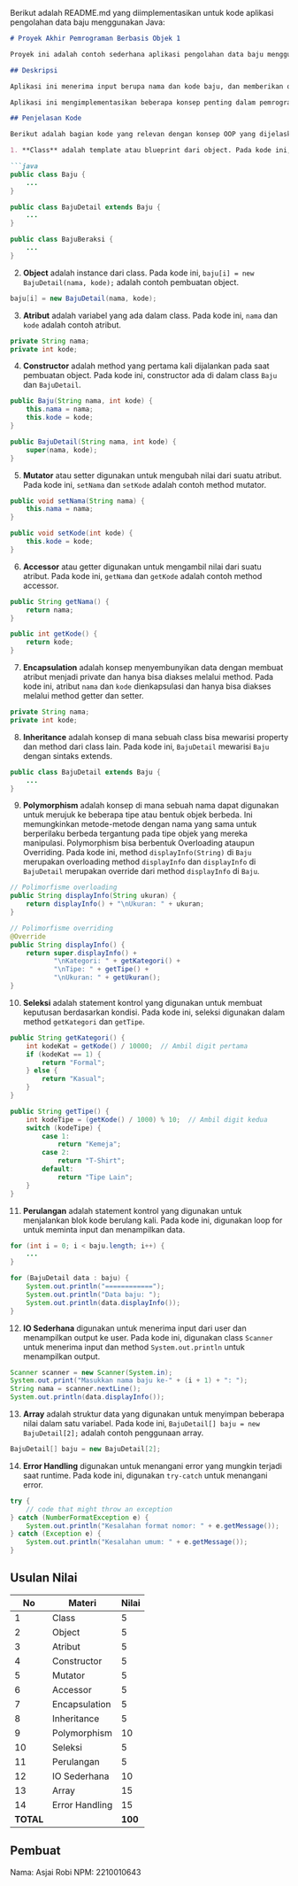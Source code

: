 Berikut adalah README.md yang diimplementasikan untuk kode aplikasi pengolahan data baju menggunakan Java:

```markdown
# Proyek Akhir Pemrograman Berbasis Objek 1

Proyek ini adalah contoh sederhana aplikasi pengolahan data baju menggunakan Java sebagai tugas akhir dari mata kuliah pemrograman berbasis objek 1.

## Deskripsi

Aplikasi ini menerima input berupa nama dan kode baju, dan memberikan output berupa informasi detail dari baju tersebut termasuk kategori, tipe, dan ukuran.

Aplikasi ini mengimplementasikan beberapa konsep penting dalam pemrograman berorientasi objek (OOP) seperti Class, Object, Atribut, Method Constructor, Method Mutator, Method Accessor, Encapsulation, Inheritance, Overloading, Overriding, Seleksi, Perulangan, IO Sederhana, Array, dan Error Handling.

## Penjelasan Kode

Berikut adalah bagian kode yang relevan dengan konsep OOP yang dijelaskan:

1. **Class** adalah template atau blueprint dari object. Pada kode ini, `Baju`, `BajuDetail`, dan `BajuBeraksi` adalah contoh dari class.

```java
public class Baju {
    ...
}

public class BajuDetail extends Baju {
    ...
}

public class BajuBeraksi {
    ...
}
```

2. **Object** adalah instance dari class. Pada kode ini, `baju[i] = new BajuDetail(nama, kode);` adalah contoh pembuatan object.

```java
baju[i] = new BajuDetail(nama, kode);
```

3. **Atribut** adalah variabel yang ada dalam class. Pada kode ini, `nama` dan `kode` adalah contoh atribut.

```java
private String nama;
private int kode;
```

4. **Constructor** adalah method yang pertama kali dijalankan pada saat pembuatan object. Pada kode ini, constructor ada di dalam class `Baju` dan `BajuDetail`.

```java
public Baju(String nama, int kode) {
    this.nama = nama;
    this.kode = kode;
}

public BajuDetail(String nama, int kode) {
    super(nama, kode);
}
```

5. **Mutator** atau setter digunakan untuk mengubah nilai dari suatu atribut. Pada kode ini, `setNama` dan `setKode` adalah contoh method mutator.

```java
public void setNama(String nama) {
    this.nama = nama;
}

public void setKode(int kode) {
    this.kode = kode;
}
```

6. **Accessor** atau getter digunakan untuk mengambil nilai dari suatu atribut. Pada kode ini, `getNama` dan `getKode` adalah contoh method accessor.

```java
public String getNama() {
    return nama;
}

public int getKode() {
    return kode;
}
```

7. **Encapsulation** adalah konsep menyembunyikan data dengan membuat atribut menjadi private dan hanya bisa diakses melalui method. Pada kode ini, atribut `nama` dan `kode` dienkapsulasi dan hanya bisa diakses melalui method getter dan setter.

```java
private String nama;
private int kode;
```

8. **Inheritance** adalah konsep di mana sebuah class bisa mewarisi property dan method dari class lain. Pada kode ini, `BajuDetail` mewarisi `Baju` dengan sintaks extends.

```java
public class BajuDetail extends Baju {
    ...
}
```

9. **Polymorphism** adalah konsep di mana sebuah nama dapat digunakan untuk merujuk ke beberapa tipe atau bentuk objek berbeda. Ini memungkinkan metode-metode dengan nama yang sama untuk berperilaku berbeda tergantung pada tipe objek yang mereka manipulasi. Polymorphism bisa berbentuk Overloading ataupun Overriding. Pada kode ini, method `displayInfo(String)` di `Baju` merupakan overloading method `displayInfo` dan `displayInfo` di `BajuDetail` merupakan override dari method `displayInfo` di `Baju`.

```java
// Polimorfisme overloading
public String displayInfo(String ukuran) {
    return displayInfo() + "\nUkuran: " + ukuran;
}

// Polimorfisme overriding
@Override
public String displayInfo() {
    return super.displayInfo() +
           "\nKategori: " + getKategori() +
           "\nTipe: " + getTipe() +
           "\nUkuran: " + getUkuran();
}
```

10. **Seleksi** adalah statement kontrol yang digunakan untuk membuat keputusan berdasarkan kondisi. Pada kode ini, seleksi digunakan dalam method `getKategori` dan `getTipe`.

```java
public String getKategori() {
    int kodeKat = getKode() / 10000;  // Ambil digit pertama
    if (kodeKat == 1) {
        return "Formal";
    } else {
        return "Kasual";
    }
}

public String getTipe() {
    int kodeTipe = (getKode() / 1000) % 10;  // Ambil digit kedua
    switch (kodeTipe) {
        case 1:
            return "Kemeja";
        case 2:
            return "T-Shirt";
        default:
            return "Tipe Lain";
    }
}
```

11. **Perulangan** adalah statement kontrol yang digunakan untuk menjalankan blok kode berulang kali. Pada kode ini, digunakan loop for untuk meminta input dan menampilkan data.

```java
for (int i = 0; i < baju.length; i++) {
    ...
}

for (BajuDetail data : baju) {
    System.out.println("============");
    System.out.println("Data baju: ");
    System.out.println(data.displayInfo());
}
```

12. **IO Sederhana** digunakan untuk menerima input dari user dan menampilkan output ke user. Pada kode ini, digunakan class `Scanner` untuk menerima input dan method `System.out.println` untuk menampilkan output.

```java
Scanner scanner = new Scanner(System.in);
System.out.print("Masukkan nama baju ke-" + (i + 1) + ": ");
String nama = scanner.nextLine();
System.out.println(data.displayInfo());
```

13. **Array** adalah struktur data yang digunakan untuk menyimpan beberapa nilai dalam satu variabel. Pada kode ini, `BajuDetail[] baju = new BajuDetail[2];` adalah contoh penggunaan array.

```java
BajuDetail[] baju = new BajuDetail[2];
```

14. **Error Handling** digunakan untuk menangani error yang mungkin terjadi saat runtime. Pada kode ini, digunakan `try-catch` untuk menangani error.

```java
try {
    // code that might throw an exception
} catch (NumberFormatException e) {
    System.out.println("Kesalahan format nomor: " + e.getMessage());
} catch (Exception e) {
    System.out.println("Kesalahan umum: " + e.getMessage());
}
```

## Usulan Nilai

| No | Materi         | Nilai |
|----|----------------|-------|
| 1  | Class          | 5     |
| 2  | Object         | 5     |
| 3  | Atribut        | 5     |
| 4  | Constructor    | 5     |
| 5  | Mutator        | 5     |
| 6  | Accessor       | 5     |
| 7  | Encapsulation  | 5     |
| 8  | Inheritance    | 5     |
| 9  | Polymorphism   | 10    |
| 10 | Seleksi        | 5     |
| 11 | Perulangan     | 5     |
| 12 | IO Sederhana   | 10    |
| 13 | Array          | 15    |
| 14 | Error Handling | 15    |
| **TOTAL** | | **100** |

## Pembuat

Nama: Asjai Robi
NPM: 2210010643
